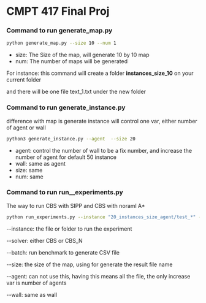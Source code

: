 # CMPT 417 Final Proj

### Command to run generate_map.py

```bash
python generate_map.py --size 10 --num 1
```

- size: The Size of the map, will generate 10 by 10 map
- num: The number of maps will be generated

For instance: this command will create a folder **instances_size_10** on your current folder

and there will be one file text_1.txt under the new folder


### Command to run generate_instance.py

difference with map is generate instance will control one var, either number of agent or wall

```bash
python3 generate_instance.py --agent  --size 20
```

- agent: control the number of wall to be a fix number, and increase the number of agent for default 50 instance
- wall: same as agent
- size: same
- num: same


### Command to run run__experiments.py

The way to run CBS with SIPP and CBS with noraml A*

```bash
python run_experiments.py --instance "20_instances_size_agent/test_*" --solver CBS --batch --size 20 --agent
```

--instance: the file or folder to run the experiment

--solver: either CBS or CBS_N

--batch: run benchmark to generate CSV file

--size: the size of the map, using for generate the result file name

--agent: can not use this, having this means all the file, the only increase var is number of agents

--wall: same as wall
